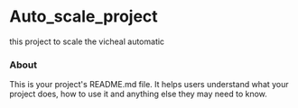 Auto_scale_project
==================

this project to scale the vicheal automatic

### About

This is your project's README.md file. It helps users understand what your
project does, how to use it and anything else they may need to know.